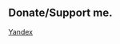 ## Donate/Support me.

[Yandex](https://money.yandex.ru/quickpay/shop-widget?writer=seller&targets=Support%20me%2C%20%D0%BF%D0%BE%D0%B4%D0%B4%D0%B5%D1%80%D0%B6%D0%B0%D0%BD%D0%B8%D0%B5%20%D0%BF%D1%80%D0%BE%D0%B5%D0%BA%D1%82%D0%B0&targets-hint=&default-sum=10&button-text=14&payment-type-choice=on&mobile-payment-type-choice=on&mail=on&hint=&successURL=https%3A%2F%2Funknownproject.github.io%2F&quickpay=shop&account=41001263743821)
